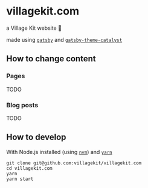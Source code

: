 # villagekit.com

a Village Kit website :house_with_garden:

made using [`gatsby`](https://www.gatsbyjs.org/) and [`gatsby-theme-catalyst`](https://github.com/ehowey/gatsby-theme-catalyst)

## How to change content

### Pages

TODO

### Blog posts

TODO

## How to develop

With Node.js installed (using [`nvm`](https://github.com/nvm-sh/nvm)) and [`yarn`](https://yarnpkg.com/)

```shell
git clone git@github.com:villagekit/villagekit.com
cd villagekit.com
yarn
yarn start
```
